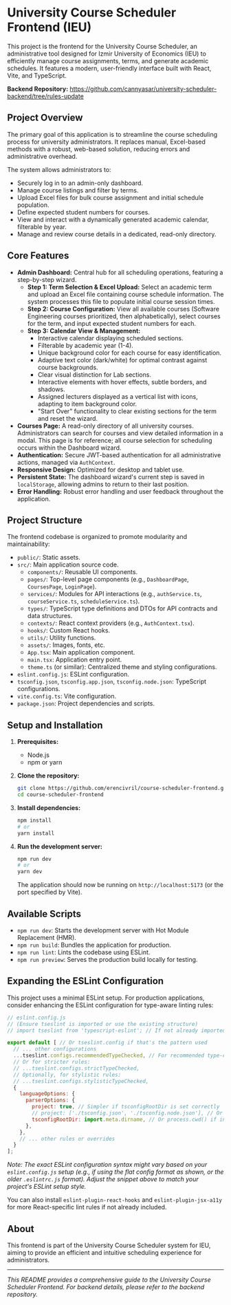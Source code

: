 # University Course Scheduler Frontend (IEU)

This project is the frontend for the University Course Scheduler, an administrative tool designed for Izmir University of Economics (IEU) to efficiently manage course assignments, terms, and generate academic schedules. It features a modern, user-friendly interface built with React, Vite, and TypeScript.

**Backend Repository:** https://github.com/cannyasar/university-scheduler-backend/tree/rules-update

## Project Overview

The primary goal of this application is to streamline the course scheduling process for university administrators. It replaces manual, Excel-based methods with a robust, web-based solution, reducing errors and administrative overhead.

The system allows administrators to:
*   Securely log in to an admin-only dashboard.
*   Manage course listings and filter by terms.
*   Upload Excel files for bulk course assignment and initial schedule population.
*   Define expected student numbers for courses.
*   View and interact with a dynamically generated academic calendar, filterable by year.
*   Manage and review course details in a dedicated, read-only directory.

## Core Features

*   **Admin Dashboard:** Central hub for all scheduling operations, featuring a step-by-step wizard.
    *   **Step 1: Term Selection & Excel Upload:** Select an academic term and upload an Excel file containing course schedule information. The system processes this file to populate initial course session times.
    *   **Step 2: Course Configuration:** View all available courses (Software Engineering courses prioritized, then alphabetically), select courses for the term, and input expected student numbers for each.
    *   **Step 3: Calendar View & Management:**
        *   Interactive calendar displaying scheduled sections.
        *   Filterable by academic year (1-4).
        *   Unique background color for each course for easy identification.
        *   Adaptive text color (dark/white) for optimal contrast against course backgrounds.
        *   Clear visual distinction for Lab sections.
        *   Interactive elements with hover effects, subtle borders, and shadows.
        *   Assigned lecturers displayed as a vertical list with icons, adapting to item background color.
        *   "Start Over" functionality to clear existing sections for the term and reset the wizard.
*   **Courses Page:** A read-only directory of all university courses. Administrators can search for courses and view detailed information in a modal. This page is for reference; all course selection for scheduling occurs within the Dashboard wizard.
*   **Authentication:** Secure JWT-based authentication for all administrative actions, managed via `AuthContext`.
*   **Responsive Design:** Optimized for desktop and tablet use.
*   **Persistent State:** The dashboard wizard's current step is saved in `localStorage`, allowing admins to return to their last position.
*   **Error Handling:** Robust error handling and user feedback throughout the application.

## Project Structure

The frontend codebase is organized to promote modularity and maintainability:

*   `public/`: Static assets.
*   `src/`: Main application source code.
    *   `components/`: Reusable UI components.
    *   `pages/`: Top-level page components (e.g., `DashboardPage`, `CoursesPage`, `LoginPage`).
    *   `services/`: Modules for API interactions (e.g., `authService.ts`, `courseService.ts`, `scheduleService.ts`).
    *   `types/`: TypeScript type definitions and DTOs for API contracts and data structures.
    *   `contexts/`: React context providers (e.g., `AuthContext.tsx`).
    *   `hooks/`: Custom React hooks.
    *   `utils/`: Utility functions.
    *   `assets/`: Images, fonts, etc.
    *   `App.tsx`: Main application component.
    *   `main.tsx`: Application entry point.
    *   `theme.ts` (or similar): Centralized theme and styling configurations.
*   `eslint.config.js`: ESLint configuration.
*   `tsconfig.json`, `tsconfig.app.json`, `tsconfig.node.json`: TypeScript configurations.
*   `vite.config.ts`: Vite configuration.
*   `package.json`: Project dependencies and scripts.

## Setup and Installation

1.  **Prerequisites:**
    *   Node.js
    *   npm or yarn

2.  **Clone the repository:**
    ```bash
    git clone https://github.com/erencivril/course-scheduler-frontend.git
    cd course-scheduler-frontend
    ```

3.  **Install dependencies:**
    ```bash
    npm install
    # or
    yarn install
    ```

4.  **Run the development server:**
    ```bash
    npm run dev
    # or
    yarn dev
    ```
    The application should now be running on `http://localhost:5173` (or the port specified by Vite).

## Available Scripts

*   `npm run dev`: Starts the development server with Hot Module Replacement (HMR).
*   `npm run build`: Bundles the application for production.
*   `npm run lint`: Lints the codebase using ESLint.
*   `npm run preview`: Serves the production build locally for testing.

## Expanding the ESLint Configuration

This project uses a minimal ESLint setup. For production applications, consider enhancing the ESLint configuration for type-aware linting rules:

```javascript
// eslint.config.js
// (Ensure tseslint is imported or use the existing structure)
// import tseslint from 'typescript-eslint'; // If not already imported

export default [ // Or tseslint.config if that's the pattern used
  // ... other configurations
  ...tseslint.configs.recommendedTypeChecked, // For recommended type-checked rules
  // Or for stricter rules:
  // ...tseslint.configs.strictTypeChecked,
  // Optionally, for stylistic rules:
  // ...tseslint.configs.stylisticTypeChecked,
  {
    languageOptions: {
      parserOptions: {
        project: true, // Simpler if tsconfigRootDir is set correctly
        // project: ['./tsconfig.json', './tsconfig.node.json'], // Or list them explicitly
        tsconfigRootDir: import.meta.dirname, // Or process.cwd() if in a CJS context and appropriate
      },
    },
    // ... other rules or overrides
  }
];
```
*Note: The exact ESLint configuration syntax might vary based on your `eslint.config.js` setup (e.g., if using the flat config format as shown, or the older `.eslintrc.js` format). Adjust the snippet above to match your project's ESLint setup style.*

You can also install `eslint-plugin-react-hooks` and `eslint-plugin-jsx-a11y` for more React-specific lint rules if not already included.

## About

This frontend is part of the University Course Scheduler system for IEU, aiming to provide an efficient and intuitive scheduling experience for administrators.

---

_This README provides a comprehensive guide to the University Course Scheduler Frontend. For backend details, please refer to the backend repository._
